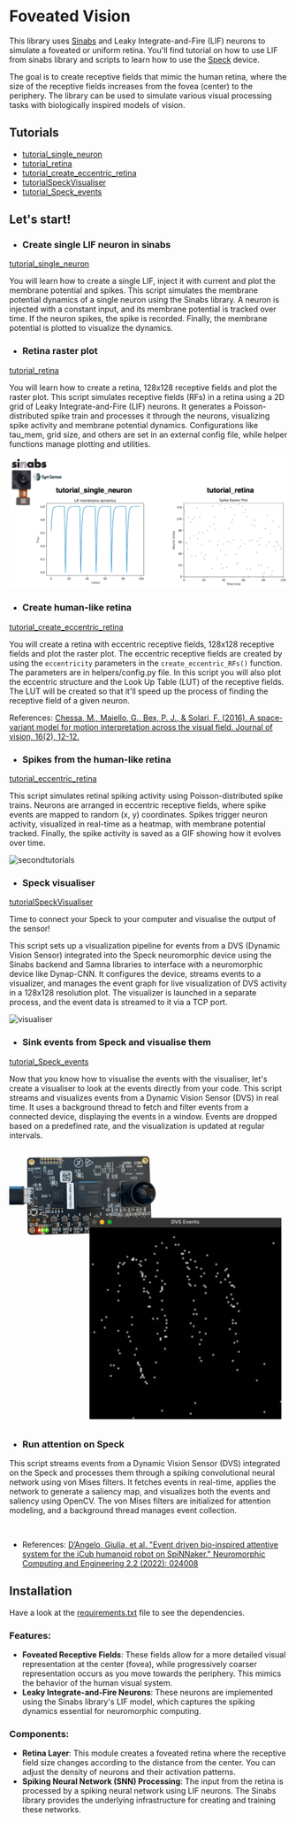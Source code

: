 # Foveated Vision

This library uses [Sinabs](https://sinabs.readthedocs.io/en/v2.0.0/) and Leaky Integrate-and-Fire (LIF) 
neurons to simulate a foveated or uniform retina. 
You'll find tutorial on how to use LIF from sinabs library and scripts to learn how to use the [Speck](https://www.synsense.ai/products/speck-2/) device. 

The goal is to create receptive fields that mimic the human retina, where the size
of the receptive fields increases from the fovea (center) to the periphery. 
The library can be used to simulate various
visual processing tasks with biologically inspired models of vision.

## Tutorials

- [tutorial_single_neuron](https://github.com/GiuliaDAngelo/foveated-vision/blob/main/tutorials/tutorial_single_neuron.py)
- [tutorial_retina](https://github.com/GiuliaDAngelo/foveated-vision/blob/main/tutorials/tutorialretina.py)
- [tutorial_create_eccentric_retina](https://github.com/GiuliaDAngelo/foveated-vision/blob/main/tutorials/tutorial_create_eccentric_retina.py)
- [tutorialSpeckVisualiser](https://github.com/GiuliaDAngelo/foveated-vision/blob/main/tutorials/tutorialSpeckVisualiser.py)
- [tutorial_Speck_events](https://github.com/GiuliaDAngelo/foveated-vision/blob/main/tutorials/tutorial_Speck_events.py)

## Let's start! 

- ### Create single LIF neuron in sinabs

[tutorial_single_neuron](https://github.com/GiuliaDAngelo/foveated-vision/blob/main/tutorials/tutorial_single_neuron.py)

You will learn how to create a single LIF, inject it with current and plot the membrane potential and spikes.
This script simulates the membrane potential dynamics of a single neuron using the Sinabs library. 
A neuron is injected with a constant input, and its membrane potential is tracked over time. 
If the neuron spikes, the spike is recorded. Finally, the membrane potential is plotted to visualize the dynamics.

- ### Retina raster plot

[tutorial_retina](https://github.com/GiuliaDAngelo/foveated-vision/blob/main/tutorials/tutorialretina.py)

You will learn how to create a retina, 128x128 receptive fields and plot the raster plot.
This script simulates receptive fields (RFs) in a retina using a 2D grid of Leaky Integrate-and-Fire (LIF) neurons. 
It generates a Poisson-distributed spike train and processes it through the neurons, 
visualizing spike activity and membrane potential dynamics. Configurations like tau_mem, grid size, 
and others are set in an external config file, while helper functions manage plotting and utilities.

![firsttutorials](images/tutorialsingleneuronretina.png)

- ### Create human-like retina

[tutorial_create_eccentric_retina](https://github.com/GiuliaDAngelo/foveated-vision/blob/main/tutorials/tutorial_create_eccentric_retina.py)

You will create a retina with eccentric receptive fields, 128x128 receptive fields and plot the raster plot.
The eccentric receptive fields are created by using the `eccentricity` parameters in the `create_eccentric_RFs()` function.
The parameters are in helpers/config.py file.
In this script you will also plot the eccentric structure and the Look Up Table (LUT) of the receptive fields.
The LUT will be created so that it'll speed up the process of finding the receptive field of a given neuron.

References: [Chessa, M., Maiello, G., Bex, P. J., & Solari, F. (2016). A space-variant model for motion interpretation across the visual field. Journal of vision, 16(2), 12-12.](https://jov.arvojournals.org/article.aspx?articleid=2498961)


- ### Spikes from the human-like retina

[tutorial_eccentric_retina](https://github.com/GiuliaDAngelo/foveated-vision/blob/main/tutorials/tutorial_eccentric_retina.py)

This script simulates retinal spiking activity using Poisson-distributed spike trains. 
Neurons are arranged in eccentric receptive fields, where spike events are mapped to random (x, y) coordinates. 
Spikes trigger neuron activity, visualized in real-time as a heatmap, with membrane potential tracked. 
Finally, the spike activity is saved as a GIF showing how it evolves over time.

![secondtutorials](images/tutorialeccentricretina.gif)

- ### Speck visualiser

[tutorialSpeckVisualiser](https://github.com/GiuliaDAngelo/foveated-vision/blob/main/tutorials/tutorialSpeckVisualiser.py)

Time to connect your Speck to your computer and visualise the output of the sensor!

This script sets up a visualization pipeline for events from a DVS (Dynamic Vision Sensor) integrated
into the Speck neuromorphic device using the Sinabs backend and Samna libraries to interface with a neuromorphic device like Dynap-CNN. 
It configures the device, streams events to a visualizer, and manages the event graph for
live visualization of DVS activity in a 128x128 resolution plot.
The visualizer is launched in a separate process, and the event data is streamed to it via a TCP port.

![visualiser](https://github.com/GiuliaDAngelo/foveated-vision/blob/main/images/Speckvisualiser.gif)

- ### Sink events from Speck and visualise them

[tutorial_Speck_events](https://github.com/GiuliaDAngelo/foveated-vision/blob/main/tutorials/tutorial_Speck_events.py)

Now that you know how to visualise the events with the visualiser, let's create a visualiser to look at the events directly from your code. 
This script streams and visualizes events from a Dynamic Vision Sensor (DVS) in real time. 
It uses a background thread to fetch and filter events from a connected device, displaying the events in a window. 
Events are dropped based on a predefined rate, and the visualization is updated at regular intervals.


![SpeckEvents](https://github.com/GiuliaDAngelo/foveated-vision/blob/main/images/SpeckEvents.gif)


- ### Run attention on Speck 

This script streams events from a Dynamic Vision Sensor (DVS) integrated on the Speck and processes them through a spiking convolutional neural network using von Mises filters.
It fetches events in real-time, applies the network to generate a saliency map, and visualizes both the events and saliency using OpenCV. 
The von Mises filters are initialized for attention modeling, and a background thread manages event collection.

![]()

- References: [D’Angelo, Giulia, et al. "Event driven bio-inspired attentive system for the iCub humanoid robot on SpiNNaker." Neuromorphic Computing and Engineering 2.2 (2022): 024008](https://iopscience.iop.org/article/10.1088/2634-4386/ac6b50/meta)

## Installation
Have a look at the [requirements.txt](https://github.com/GiuliaDAngelo/foveated-vision/blob/main/requirements.txt) file to see the dependencies.

### Features:
- **Foveated Receptive Fields**: These fields allow for a more detailed visual representation at the center (fovea), while progressively coarser representation occurs as you move towards the periphery. This mimics the behavior of the human visual system.
- **Leaky Integrate-and-Fire Neurons**: These neurons are implemented using the Sinabs library's LIF model, which captures the spiking dynamics essential for neuromorphic computing.
  
### Components:
- **Retina Layer**: This module creates a foveated retina where the receptive field size changes according to the distance from the center. You can adjust the density of neurons and their activation patterns.
- **Spiking Neural Network (SNN) Processing**: The input from the retina is processed by a spiking neural network using LIF neurons. The Sinabs library provides the underlying infrastructure for creating and training these networks.


